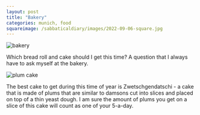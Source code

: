 ```yaml
---
layout: post
title: "Bakery"
categories: munich, food
squareimage: /sabbaticaldiary/images/2022-09-06-square.jpg
---
```

<img src="/sabbaticaldiary/images/2022-09-06.jpg" alt="bakery" class="center">

Which bread roll and cake should I get this time? A question that I always have to ask myself at the bakery. 

<img src="/sabbaticaldiary/images/2022-09-06-2.jpg" alt="plum cake" class="center">

The best cake to get during this time of year is Zwetschgendatschi - a cake that is made of plums that are similar to damsons cut into slices and placed on top of a thin yeast dough. I am sure the amount of plums you get on a slice of this cake will count as one of your 5-a-day.

